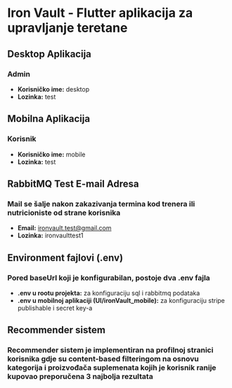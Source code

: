 # Iron Vault - Flutter aplikacija za upravljanje teretane

## Desktop Aplikacija

### Admin
- **Korisničko ime:** desktop
- **Lozinka:** test

## Mobilna Aplikacija

### Korisnik
- **Korisničko ime:** mobile
- **Lozinka:** test

## RabbitMQ Test E-mail Adresa

### Mail se šalje nakon zakazivanja termina kod trenera ili nutricioniste od strane korisnika
- **Email:** ironvault.test@gmail.com
- **Lozinka:** ironvaulttest1

## Environment fajlovi (.env)

### Pored baseUrl koji je konfigurabilan, postoje dva .env fajla 
- **.env u rootu projekta:** za konfiguraciju sql i rabbitmq podataka
- **.env u mobilnoj aplikaciji (UI/ironVault_mobile):** za konfiguraciju stripe publishable i secret key-a

## Recommender sistem

### Recommender sistem je implementiran na profilnoj stranici korisnika gdje su content-based filteringom na osnovu kategorija i proizvođača suplemenata kojih je korisnik ranije kupovao preporučena 3 najbolja rezultata

